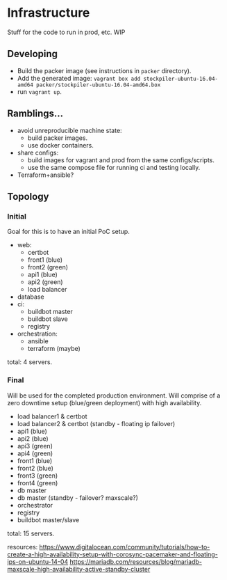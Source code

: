 # Infrastructure
Stuff for the code to run in prod, etc. WIP

## Developing
- Build the packer image (see instructions in `packer` directory).
- Add the generated image: `vagrant box add stockpiler-ubuntu-16.04-amd64 packer/stockpiler-ubuntu-16.04-amd64.box`
- run `vagrant up`.

## Ramblings...
- avoid unreproducible machine state:
	- build packer images.
	- use docker containers.
- share configs:
	- build images for vagrant and prod from the same configs/scripts.
	- use the same compose file for running ci and testing locally.
- Terraform+ansible?

## Topology

### Initial
Goal for this is to have an initial PoC setup.

- web:
	- certbot
	- front1 (blue)
	- front2 (green)
	- api1 (blue)
	- api2 (green)
	- load balancer
- database
- ci:
	- buildbot master
	- buildbot slave
	- registry
- orchestration:
	- ansible
	- terraform (maybe)

total: 4 servers.

### Final
Will be used for the completed production environment. Will comprise of a zero
downtime setup (blue/green deployment) with high availability.

- load balancer1 & certbot
- load balancer2 & certbot (standby - floating ip failover)
- api1 (blue)
- api2 (blue)
- api3 (green)
- api4 (green)
- front1 (blue)
- front2 (blue)
- front3 (green)
- front4 (green)
- db master
- db master (standby - failover? maxscale?)
- orchestrator
- registry
- buildbot master/slave
 
total: 15 servers.

resources:
https://www.digitalocean.com/community/tutorials/how-to-create-a-high-availability-setup-with-corosync-pacemaker-and-floating-ips-on-ubuntu-14-04
https://mariadb.com/resources/blog/mariadb-maxscale-high-availability-active-standby-cluster
